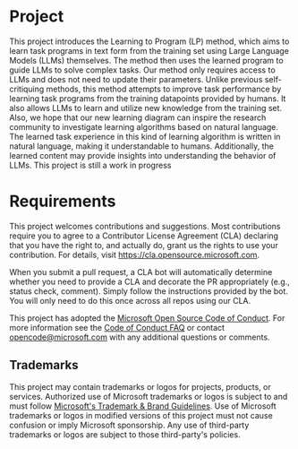 # Project

This project introduces the Learning to Program (LP) method, which aims to learn task programs in text form from the training set using Large Language Models (LLMs) themselves. The method then uses the learned program to guide LLMs to solve complex tasks. Our method only requires access to LLMs and does not need to update their parameters. Unlike previous self-critiquing methods, this method attempts to improve task performance by learning task programs from the training datapoints provided by humans. It also allows LLMs to learn and utilize new knowledge from the training set. Also, we hope that our new learning diagram can inspire the research community to investigate learning algorithms based on natural language. The learned task experience in this kind of learning algorithm is written in natural language, making it understandable to humans. Additionally, the learned content may provide insights into understanding the behavior of LLMs. This project is still a work in progress


# Requirements

This project welcomes contributions and suggestions.  Most contributions require you to agree to a
Contributor License Agreement (CLA) declaring that you have the right to, and actually do, grant us
the rights to use your contribution. For details, visit https://cla.opensource.microsoft.com.

When you submit a pull request, a CLA bot will automatically determine whether you need to provide
a CLA and decorate the PR appropriately (e.g., status check, comment). Simply follow the instructions
provided by the bot. You will only need to do this once across all repos using our CLA.

This project has adopted the [Microsoft Open Source Code of Conduct](https://opensource.microsoft.com/codeofconduct/).
For more information see the [Code of Conduct FAQ](https://opensource.microsoft.com/codeofconduct/faq/) or
contact [opencode@microsoft.com](mailto:opencode@microsoft.com) with any additional questions or comments.

## Trademarks

This project may contain trademarks or logos for projects, products, or services. Authorized use of Microsoft 
trademarks or logos is subject to and must follow 
[Microsoft's Trademark & Brand Guidelines](https://www.microsoft.com/en-us/legal/intellectualproperty/trademarks/usage/general).
Use of Microsoft trademarks or logos in modified versions of this project must not cause confusion or imply Microsoft sponsorship.
Any use of third-party trademarks or logos are subject to those third-party's policies.
